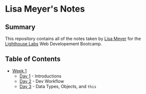 # Lisa Meyer's Notes

## Summary

This repository contains all of the notes taken by [Lisa Meyer](https://github.com/l-m-meyer) for the [Lighthouse Labs](https://www.lighthouselabs.ca/) Web Developement Bootcamp.

## Table of Contents
* [Week 1](/Week_1)
  * [Day 1](/Week_1/Day_1/) - Introductions
  * [Day 2](/Week_1/Day_2/) - Dev Workflow
  * [Day 3](/Week_1/Day_3) - Data Types, Objects, and `this`